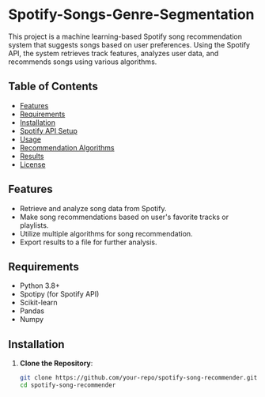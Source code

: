 # Spotify-Songs-Genre-Segmentation

This project is a machine learning-based Spotify song recommendation system that suggests songs based on user preferences. Using the Spotify API, the system retrieves track features, analyzes user data, and recommends songs using various algorithms.

## Table of Contents

- [Features](#features)
- [Requirements](#requirements)
- [Installation](#installation)
- [Spotify API Setup](#spotify-api-setup)
- [Usage](#usage)
- [Recommendation Algorithms](#recommendation-algorithms)
- [Results](#results)
- [License](#license)

## Features

- Retrieve and analyze song data from Spotify.
- Make song recommendations based on user's favorite tracks or playlists.
- Utilize multiple algorithms for song recommendation.
- Export results to a file for further analysis.

## Requirements

- Python 3.8+
- Spotipy (for Spotify API)
- Scikit-learn
- Pandas
- Numpy

## Installation

1. **Clone the Repository**:

   ```bash
   git clone https://github.com/your-repo/spotify-song-recommender.git
   cd spotify-song-recommender
